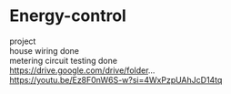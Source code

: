 # Energy-control
project <br>
house wiring done <br>
metering circuit testing done <br>
https://drive.google.com/drive/folder... <br>
https://youtu.be/Ez8F0nW6S-w?si=4WxPzpUAhJcD14tq
